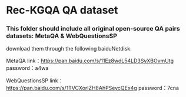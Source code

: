 # Rec-KGQA QA dataset
### This folder should include all original open-source QA pairs datasets: MetaQA & WebQuestionsSP
download them through the following baiduNetdisk.

MetaQA
link：https://pan.baidu.com/s/11Ez8wdL54LD3SyXBOvmUtg 
password：a4wa

WebQuestionsSP
link：https://pan.baidu.com/s/1TVCXorlZH8AhPSeycQEx4g 
password：7cna